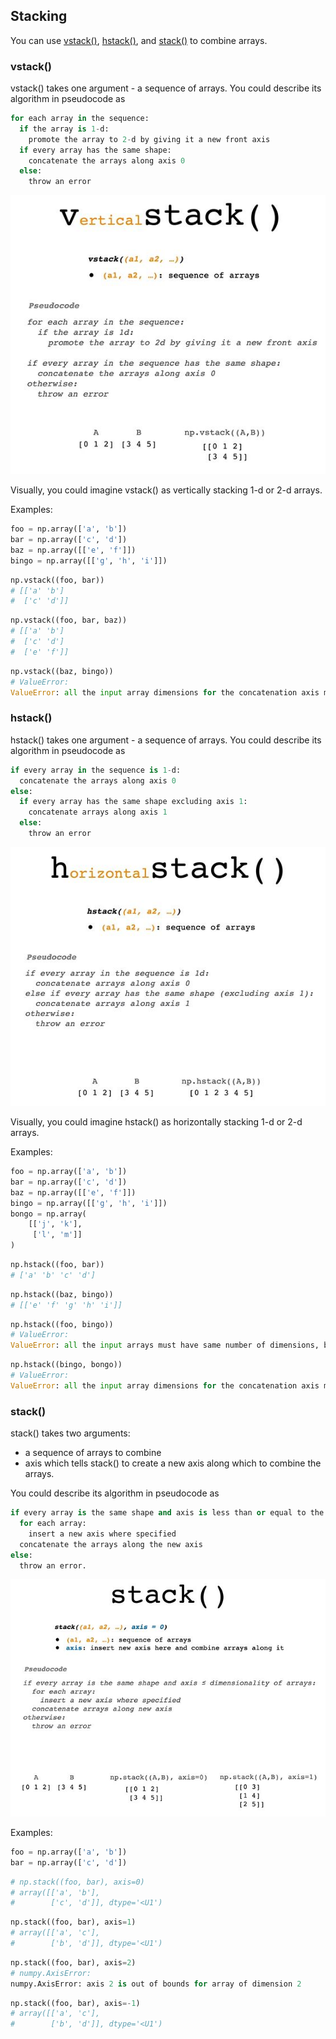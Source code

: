 ## Stacking

You can use [vstack()](https://numpy.org/doc/stable/reference/generated/numpy.vstack.html), [hstack()](https://numpy.org/doc/stable/reference/generated/numpy.hstack.html), and [stack()](https://numpy.org/doc/stable/reference/generated/numpy.stack.html) to combine arrays.

### vstack()

vstack() takes one argument - a sequence of arrays. You could describe its algorithm in pseudocode as

```python
for each array in the sequence:
  if the array is 1-d:
    promote the array to 2-d by giving it a new front axis
  if every array has the same shape:
    concatenate the arrays along axis 0
  else:
    throw an error
```

![numpy25_01](pictures/numpy25_01.jpg)

Visually, you could imagine vstack() as vertically stacking 1-d or 2-d arrays.

Examples:
```python
foo = np.array(['a', 'b'])
bar = np.array(['c', 'd'])
baz = np.array([['e', 'f']])
bingo = np.array([['g', 'h', 'i']])
```
```python
np.vstack((foo, bar))
# [['a' 'b']
#  ['c' 'd']]
```
```python
np.vstack((foo, bar, baz))
# [['a' 'b']
#  ['c' 'd']
#  ['e' 'f']]
```
```python
np.vstack((baz, bingo))
# ValueError:
ValueError: all the input array dimensions for the concatenation axis must match exactly, but along dimension 1, the array at index 0 has size 2 and the array at index 1 has size 3
```

### hstack()

hstack() takes one argument - a sequence of arrays. You could describe its algorithm in pseudocode as

```python
if every array in the sequence is 1-d:
  concatenate the arrays along axis 0
else:
  if every array has the same shape excluding axis 1:
    concatenate arrays along axis 1
  else:
    throw an error
```

![numpy25_02](pictures/numpy25_02.jpg)

Visually, you could imagine hstack() as horizontally stacking 1-d or 2-d arrays.

Examples:

```python
foo = np.array(['a', 'b'])
bar = np.array(['c', 'd'])
baz = np.array([['e', 'f']])
bingo = np.array([['g', 'h', 'i']])
bongo = np.array(
    [['j', 'k'],
     ['l', 'm']]
)
```

```python
np.hstack((foo, bar))
# ['a' 'b' 'c' 'd']
```

```python
np.hstack((baz, bingo))
# [['e' 'f' 'g' 'h' 'i']]
```

```python
np.hstack((foo, bingo))
# ValueError:
ValueError: all the input arrays must have same number of dimensions, but the array at index 0 has 1 dimension(s) and the array at index 1 has 2 dimension(s)
```

```python
np.hstack((bingo, bongo))
# ValueError:
ValueError: all the input array dimensions for the concatenation axis must match exactly, but along dimension 0, the array at index 0 has size 1 and the array at index 1 has size 2
```

### stack()

stack() takes two arguments:

- a sequence of arrays to combine
- axis which tells stack() to create a new axis along which to combine the arrays.

You could describe its algorithm in pseudocode as
```python
if every array is the same shape and axis is less than or equal to the dimensionality of the arrays:
  for each array:
    insert a new axis where specified
  concatenate the arrays along the new axis
else:
  throw an error.
```

![numpy25_03](pictures/numpy25_03.jpg)

Examples:

```python
foo = np.array(['a', 'b'])
bar = np.array(['c', 'd'])
```

```python
# np.stack((foo, bar), axis=0)
# array([['a', 'b'],
#        ['c', 'd']], dtype='<U1')
```

```python
np.stack((foo, bar), axis=1)
# array([['a', 'c'],
#        ['b', 'd']], dtype='<U1')
```

```python
np.stack((foo, bar), axis=2)
# numpy.AxisError:
numpy.AxisError: axis 2 is out of bounds for array of dimension 2
```

```python
np.stack((foo, bar), axis=-1)
# array([['a', 'c'],
#        ['b', 'd']], dtype='<U1')
```
